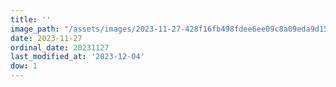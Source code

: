 ```yaml
---
title: ''
image_path: "/assets/images/2023-11-27-428f16fb498fdee6ee09c8a09eda9d15.jpeg"
date: 2023-11-27
ordinal_date: 20231127
last_modified_at: '2023-12-04'
dow: 1
---
```


